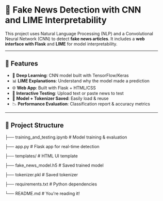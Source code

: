 # 📰 Fake News Detection with CNN and LIME Interpretability

This project uses Natural Language Processing (NLP) and a Convolutional Neural Network (CNN) to detect **fake news articles**. It includes a **web interface with Flask** and **LIME** for model interpretability.

---

## 🚀 Features

- 🧠 **Deep Learning**: CNN model built with TensorFlow/Keras
- 📊 **LIME Explanations**: Understand why the model made a prediction
- 🌐 **Web App**: Built with Flask + HTML/CSS
- 🧪 **Interactive Testing**: Upload text or paste news to test
- 💾 **Model + Tokenizer Saved**: Easily load & reuse
- 📉 **Performance Evaluation**: Classification report & accuracy metrics

---

## 📁 Project Structure
├── training_and_testing.ipynb # Model training & evaluation

├── app.py # Flask app for real-time detection

├── templates/ # HTML UI template

├── fake_news_model.h5 # Saved trained model

├── tokenizer.pkl # Saved tokenizer

├── requirements.txt # Python dependencies

└── README.md # You're reading it!
